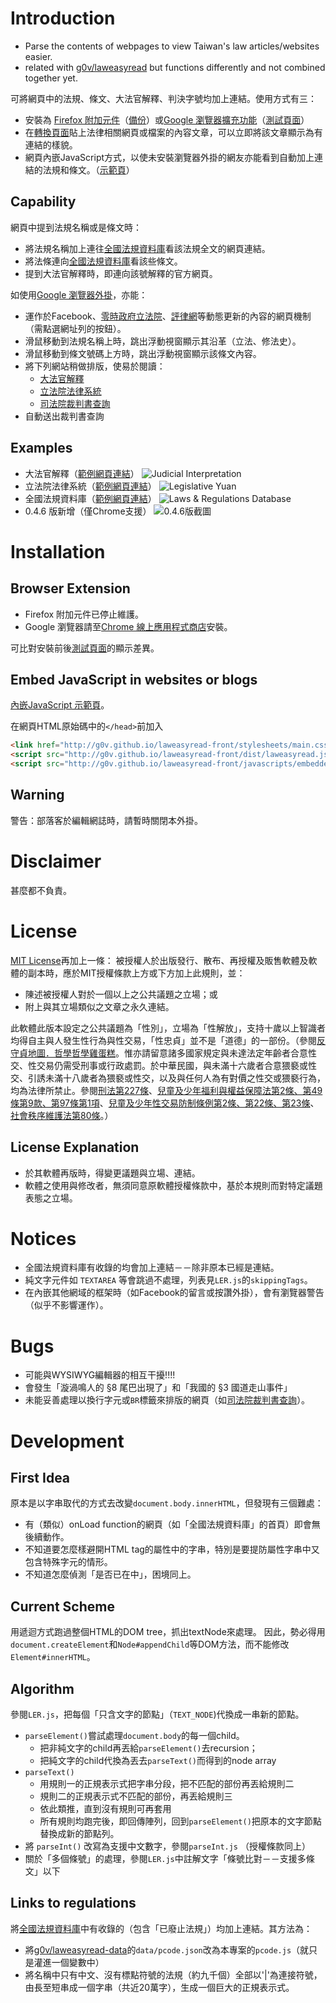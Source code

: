 # Introduction
* Parse the contents of webpages to view Taiwan's law articles/websites easier.
* related with [g0v/laweasyread](https://github.com/g0v/laweasyread) but functions differently and not combined together yet.

可將網頁中的法規、條文、大法官解釋、判決字號均加上連結。使用方式有三：
* 安裝為 [Firefox 附加元件](https://addons.mozilla.org/zh-TW/firefox/addon/laweasyread/)（[備份](http://g0v.github.io/laweasyread-front/dist/laweasyread.xpi)）或[Google 瀏覽器擴充功能](https://chrome.google.com/webstore/detail/iedodmlnmhobigohbkalkkjlbmdkjalj)（[測試頁面](http://g0v.github.io/laweasyread-front/browser.html)）
* 在[轉換頁面](http://g0v.github.io/laweasyread-front/userInput.html)貼上法律相關網頁或檔案的內容文章，可以立即將該文章顯示為有連結的樣貌。
* 網頁內嵌JavaScript方式，以使未安裝瀏覽器外掛的網友亦能看到自動加上連結的法規和條文。（[示範頁](http://g0v.github.io/laweasyread-front/embed.html)）

## Capability
網頁中提到法規名稱或是條文時：
* 將法規名稱加上連往[全國法規資料庫](http://law.moj.gov.tw/)看該法規全文的網頁連結。
* 將法條連向[全國法規資料庫](http://law.moj.gov.tw/)看該些條文。
* 提到大法官解釋時，即連向該號解釋的官方網頁。

如使用[Google 瀏覽器外掛](https://chrome.google.com/webstore/detail/iedodmlnmhobigohbkalkkjlbmdkjalj)，亦能：
* 運作於Facebook、[零時政府立法院](http://ly.g0v.tw.jit.su/)、[評律網](http://www.pingluweb.com/)等動態更新的內容的網頁機制（需點選網址列的按鈕）。
* 滑鼠移動到法規名稱上時，跳出浮動視窗顯示其沿革（立法、修法史）。
* 滑鼠移動到條文號碼上方時，跳出浮動視窗顯示該條文內容。
* 將下列網站稍做排版，使易於閱讀：
    * [大法官解釋](http://www.judicial.gov.tw/constitutionalcourt/p03.asp)
    * [立法院法律系統](http://lis.ly.gov.tw/lgcgi/lglaw)
    * [司法院裁判書查詢](http://jirs.judicial.gov.tw/FJUD/)
* 自動送出裁判書查詢

## Examples
* 大法官解釋（[範例網頁連結](http://www.judicial.gov.tw/constitutionalcourt/p03_01.asp?expno=617)）
![Judicial Interpretation](http://images.plurk.com/kAGZ-22KieXBnFHCtsKe8DBiD8u.jpg)
* 立法院法律系統（[範例網頁連結](http://lis.ly.gov.tw/lghtml/lawstat/reason2/01183100110400.htm)）
![Legislative Yuan](http://images.plurk.com/kAGZ-5bvO4HGPifAXwkDU9CAs3y.jpg)
* 全國法規資料庫（[範例網頁連結](http://law.moj.gov.tw/LawClass/LawSearchNo.aspx?PC=B0000001&SNo=1079.4,1079.5)）
![Laws & Regulations Database](https://fbcdn-sphotos-h-a.akamaihd.net/hphotos-ak-ash4/1014200_10152542008401393_14309567_n.jpg)
* 0.4.6 版新增（僅Chrome支援）
![0.4.6版截圖](https://f.cloud.github.com/assets/4002443/1027780/1cc38ae8-0e78-11e3-85c9-794224fed793.jpg)

# Installation

## Browser Extension
* Firefox 附加元件已停止維護。
* Google 瀏覽器請至[Chrome 線上應用程式商店](https://chrome.google.com/webstore/detail/iedodmlnmhobigohbkalkkjlbmdkjalj)安裝。

可比對安裝前後[測試頁面](http://g0v.github.io/laweasyread-front/browser.html)的顯示差異。

## Embed JavaScript in websites or blogs
[內嵌JavaScript 示範頁](http://g0v.github.io/laweasyread-front/embed.html)。

在網頁HTML原始碼中的`</head>`前加入
```html
<link href="http://g0v.github.io/laweasyread-front/stylesheets/main.css" rel="stylesheet" type="text/css" />
<script src="http://g0v.github.io/laweasyread-front/dist/laweasyread.js" type="text/javascript"></script>
<script src="http://g0v.github.io/laweasyread-front/javascripts/embedded2.js" type="text/javascript"></script>
```

## Warning
警告：部落客於編輯網誌時，請暫時關閉本外掛。

# Disclaimer
甚麼都不負責。

# License
[MIT License](http://en.wikipedia.org/wiki/MIT_License)再加上一條：
被授權人於出版發行、散布、再授權及販售軟體及軟體的副本時，應於MIT授權條款上方或下方加上此規則，並：
* 陳述被授權人對於一個以上之公共議題之立場；或
* 附上與其立場類似之文章之永久連結。

此軟體此版本設定之公共議題為「性別」，立場為「性解放」，支持十歲以上智識者均得自主與人發生性行為與性交易，「性忠貞」並不是「道德」的一部份。（參閱[反守貞地圖．哲學哲學雞蛋糕](http://phiphicake.blogspot.tw/2013/06/blog-post_4.html)。惟亦請留意諸多國家規定與未達法定年齡者合意性交、性交易仍需受刑事或行政處罰。於中華民國，與未滿十六歲者合意猥褻或性交、引誘未滿十八歲者為猥褻或性交，以及與任何人為有對價之性交或猥褻行為，均為法律所禁止。參閱[刑法第227條](http://law.moj.gov.tw/LawClass/LawSingle.aspx?Pcode=C0000001&FLNO=227)、[兒童及少年福利與權益保障法第2條、第49條第9款、第97條第1項](http://law.moj.gov.tw/LawClass/LawSearchNo.aspx?PC=D0050001&SNo=2,49,97)、[兒童及少年性交易防制條例第2條、第22條、第23條](http://law.moj.gov.tw/LawClass/LawSearchNo.aspx?PC=D0050023&SNo=2,22,23)、[社會秩序維護法第80條](http://law.moj.gov.tw/LawClass/LawSingle.aspx?Pcode=D0080067&FLNO=80)。）

## License Explanation
* 於其軟體再版時，得變更議題與立場、連結。
* 軟體之使用與修改者，無須同意原軟體授權條款中，基於本規則而對特定議題表態之立場。

# Notices
* 全國法規資料庫有收錄的均會加上連結－－除非原本已經是連結。
* 純文字元件如 `TEXTAREA` 等會跳過不處理，列表見`LER.js`的`skippingTags`。
* 在內嵌其他網域的框架時（如Facebook的留言或按讚外掛），會有瀏覽器警告（似乎不影響運作）。

# Bugs
* 可能與WYSIWYG編輯器的相互干擾!!!!
* 會發生「漩渦鳴人的 §8 尾巴出現了」和「我國的 §3 國道走山事件」
* 未能妥善處理以換行字元或`BR`標籤來排版的網頁（如[司法院裁判書查詢](http://jirs.judicial.gov.tw/FJUD/)）。

# Development

## First Idea
原本是以字串取代的方式去改變`document.body.innerHTML`，但發現有三個難處：
* 有（類似）onLoad function的網頁（如「全國法規資料庫」的首頁）即會無後續動作。
* 不知道要怎麼樣避開HTML tag的屬性中的字串，特別是要提防屬性字串中又包含特殊字元的情形。
* 不知道怎麼偵測「是否已在<a />中」，困境同上。

## Current Scheme
用遞迴方式跑過整個HTML的DOM tree，抓出textNode來處理。
因此，勢必得用`document.createElement`和`Node#appendChild`等DOM方法，而不能修改`Element#innerHTML`。

## Algorithm
參閱`LER.js`，把每個「只含文字的節點」（`TEXT_NODE`)代換成一串新的節點。

* `parseElement()`嘗試處理`document.body`的每一個child。
    * 把非純文字的child再丟給`parseElement()`去recursion；
    * 把純文字的child代換為丟去`parseText()`而得到的node array
* `parseText()`
    * 用規則一的正規表示式把字串分段，把不匹配的部份再丟給規則二
    * 規則二的正規表示式不匹配的部份，再丟給規則三
    * 依此類推，直到沒有規則可再套用
    * 所有規則均跑完後，即回傳陣列，回到`parseElement()`把原本的文字節點替換成新的節點列。
* 將 `parseInt()` 改寫為支援中文數字，參閱`parseInt.js` （授權條款同上）
* 關於「多個條號」的處理，參閱`LER.js`中註解文字「條號比對－－支援多條文」以下

## Links to regulations
將[全國法規資料庫](http://law.moj.gov.tw/)中有收錄的（包含「已廢止法規」）均加上連結。其方法為：
* 將[g0v/laweasyread-data](https://github.com/g0v/laweasyread-data)的`data/pcode.json`改為本專案的`pcode.js`（就只是灌進一個變數中）
* 將名稱中只有中文、沒有標點符號的法規（約九千個）全部以'|'為連接符號，由長至短串成一個字串（共近20萬字），生成一個巨大的正規表示式。
